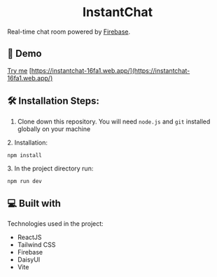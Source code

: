 <h1 align="center" id="title">InstantChat</h1>

Real-time chat room powered by
[Firebase](https://firebase.google.com/?utm_source=firechat).

<h2>🚀 Demo</h2>

[Try me](https://instantchat-16fa1.web.app/)
[https://instantchat-16fa1.web.app/](https://instantchat-16fa1.web.app/)

<h2>🛠️ Installation Steps:</h2>

1. Clone down this repository. You will need `node.js` and `git` installed globally on your machine

<p>2. Installation:</p>

```
npm install
```

<p>3. In the project directory run:</p>

```
npm run dev
```

  
  
<h2>💻 Built with</h2>

Technologies used in the project:

*   ReactJS
*   Tailwind CSS
*   Firebase
*   DaisyUI
*   Vite
